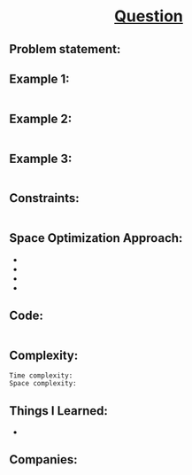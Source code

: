<h1 align="center"><a href="https://leetcode.com/problems/valid-palindrome/description/">Question</a></h1>


## Problem statement:


## Example 1:

```

```

## Example 2:

```

```


## Example 3:

```

```


## Constraints:

```

```


 

## Space Optimization Approach:

- 
  
- 
  
-
  
- 



## Code: 

```java

```







## Complexity:

```
Time complexity:  
Space complexity:
```

## Things I Learned:

- 
  


## Companies:

```

```






